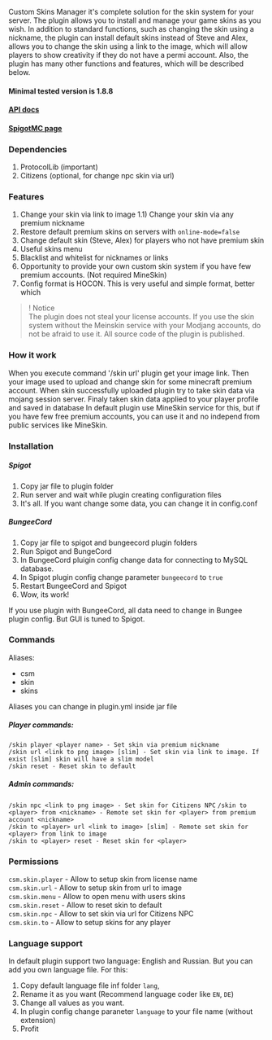 Custom Skins Manager it's complete solution for the skin system for your server. The plugin allows you to install and manage your game skins as you wish. 
In addition to standard functions, such as changing the skin using a nickname, the plugin can install default skins instead of Steve and Alex, allows you to change the skin 
using a link to the image, which will allow players to show creativity if they do not have a permi account. Also, the plugin has many other functions and features, which will 
be described below.

#### Minimal tested version is 1.8.8

#### [API docs](https://gitlab.com/Nanit/custom-skins-manager/wikis/API_EN)
#### [SpigotMC page](https://www.spigotmc.org/resources/custom-skins-manager.57760/)
### Dependencies
1) ProtocolLib (important)  
2) Citizens (optional, for change npc skin via url)  

### Features
1) Change your skin via link to image
1.1) Change your skin via any premium nickname
2) Restore default premium skins on servers with `online-mode=false`
3) Change default skin (Steve, Alex) for players who not have premium skin
4) Useful skins menu
5) Blacklist and whitelist for nicknames or links
6) Opportunity to provide your own custom skin system if you have few premium accounts. (Not required MineSkin)
7) Config format is HOCON. This is very useful and simple format, better which 

> ! Notice  
> The plugin does not steal your license accounts. 
> If you use the skin system without the Meinskin service with your Modjang accounts,
> do not be afraid to use it. All source code of the plugin is published.

### How it work

When you execute command '/skin url' plugin get your image link.
Then your image used to upload and change skin for some minecraft premium account.
When skin successfully uploaded plugin try to take skin data via mojang session server.
Finaly taken skin data applied to your player profile and saved in database
In default plugin use MineSkin service for this, but if you have
few free premium accounts, you can use it and no independ from public services like MineSkin.

### Installation
##### Spigot
1) Copy jar file to plugin folder
2) Run server and wait while plugin creating configuration files
3) It's all. If you want change some data, you can change it in config.conf
##### BungeeCord
1) Copy jar file to spigot and bungeecord plugin folders
2) Run Spigot and BungeCord
3) In BungeeCord pluigin config change data for connecting to MySQL database.
4) In Spigot plugin config change parameter `bungeecord` to `true`
5) Restart BungeeCord and Spigot
6) Wow, its work!

If you use plugin with BungeeCord, all data need to change in Bungee plugin config. But GUI is tuned to Spigot.

### Commands
Aliases:
 - csm
 - skin
 - skins

Aliases you can change in plugin.yml inside jar file

##### Player commands:
`/skin player <player name> - Set skin via premium nickname`  
`/skin url <link to png image> [slim] - Set skin via link to image. If exist [slim] skin will have a slim model`  
`/skin reset - Reset skin to default`  
##### Admin commands:
`/skin npc <link to png image> - Set skin for Citizens NPC`
`/skin to <player> from <nickname> - Remote set skin for <player> from premium account <nickname>`  
`/skin to <player> url <link to image> [slim] - Remote set skin for <player> from link to image`  
`/skin to <player> reset - Reset skin for <player>`

### Permissions
`csm.skin.player` - Allow to setup skin from license name  
`csm.skin.url` - Allow to setup skin from url to image  
`csm.skin.menu` - Allow to open menu with users skins  
`csm.skin.reset` - Allow to reset skin to default  
`csm.skin.npc` - Allow to set skin via url for Citizens NPC  
`csm.skin.to` - Allow to setup skins for any player

### Language support
In default plugin support two language: English and Russian. But you can add you own language file. 
For this:  
1) Copy default language file inf folder `lang`, 
2) Rename it as you want (Recommend language coder like `EN`, `DE`)
3) Change all values as you want.
4) In plugin config change paraneter `language` to your file name (without extension)
5) Profit